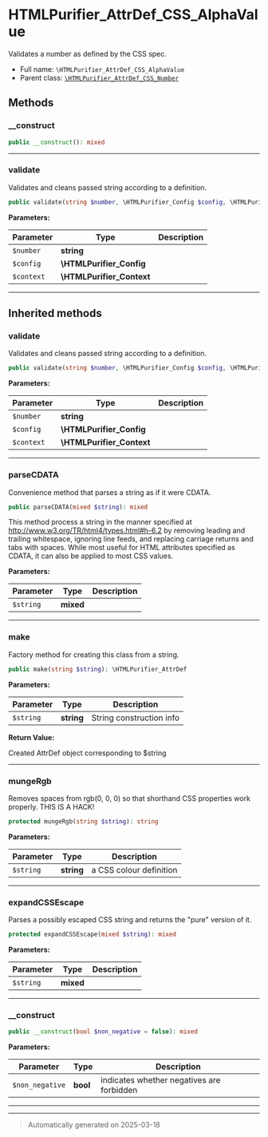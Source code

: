
# HTMLPurifier_AttrDef_CSS_AlphaValue

Validates a number as defined by the CSS spec.



* Full name: `\HTMLPurifier_AttrDef_CSS_AlphaValue`
* Parent class: [`\HTMLPurifier_AttrDef_CSS_Number`](./HTMLPurifier_AttrDef_CSS_Number.md)




## Methods


### __construct



```php
public __construct(): mixed
```












***

### validate

Validates and cleans passed string according to a definition.

```php
public validate(string $number, \HTMLPurifier_Config $config, \HTMLPurifier_Context $context): string
```








**Parameters:**

| Parameter | Type | Description |
|-----------|------|-------------|
| `$number` | **string** |  |
| `$config` | **\HTMLPurifier_Config** |  |
| `$context` | **\HTMLPurifier_Context** |  |





***


## Inherited methods


### validate

Validates and cleans passed string according to a definition.

```php
public validate(string $number, \HTMLPurifier_Config $config, \HTMLPurifier_Context $context): string|bool
```








**Parameters:**

| Parameter | Type | Description |
|-----------|------|-------------|
| `$number` | **string** |  |
| `$config` | **\HTMLPurifier_Config** |  |
| `$context` | **\HTMLPurifier_Context** |  |





***

### parseCDATA

Convenience method that parses a string as if it were CDATA.

```php
public parseCDATA(mixed $string): mixed
```

This method process a string in the manner specified at
<http://www.w3.org/TR/html4/types.html#h-6.2> by removing
leading and trailing whitespace, ignoring line feeds, and replacing
carriage returns and tabs with spaces.  While most useful for HTML
attributes specified as CDATA, it can also be applied to most CSS
values.






**Parameters:**

| Parameter | Type | Description |
|-----------|------|-------------|
| `$string` | **mixed** |  |





***

### make

Factory method for creating this class from a string.

```php
public make(string $string): \HTMLPurifier_AttrDef
```








**Parameters:**

| Parameter | Type | Description |
|-----------|------|-------------|
| `$string` | **string** | String construction info |


**Return Value:**

Created AttrDef object corresponding to $string




***

### mungeRgb

Removes spaces from rgb(0, 0, 0) so that shorthand CSS properties work
properly. THIS IS A HACK!

```php
protected mungeRgb(string $string): string
```








**Parameters:**

| Parameter | Type | Description |
|-----------|------|-------------|
| `$string` | **string** | a CSS colour definition |





***

### expandCSSEscape

Parses a possibly escaped CSS string and returns the "pure"
version of it.

```php
protected expandCSSEscape(mixed $string): mixed
```








**Parameters:**

| Parameter | Type | Description |
|-----------|------|-------------|
| `$string` | **mixed** |  |





***

### __construct



```php
public __construct(bool $non_negative = false): mixed
```








**Parameters:**

| Parameter | Type | Description |
|-----------|------|-------------|
| `$non_negative` | **bool** | indicates whether negatives are forbidden |





***


***
> Automatically generated on 2025-03-18
